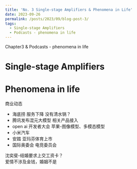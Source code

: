 ```yaml
---
title: 'No. 3 Single-stage Amplifiers & Phenomena in Life'
date: 2023-09-26
permalink: /posts/2023/09/blog-post-3/
tags:
  - Single-stage Amplifiers
  - Podcasts - phenomena in life
---
```


Chapter3 & Podcasts - phenomena in life

# Single-stage Amplifiers



# Phenomena in life
商业动态<br>

 - 海底捞 服务下降 没有清水锅？
 - 腾讯发布混元大模型 相关产品接入
 - open ai 开发者大会 苹果-图像模型、多模态模型
 - 小米汽车
 - 安踏 亚玛芬体育上市
 - 国际奥委会 电竞委员会

沈奕斐-结婚要求上交工资卡？<br>
爱情不涉及金钱，婚姻不是



